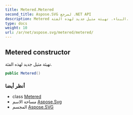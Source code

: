 ```yaml
---
title: Metered.Metered
second_title: Aspose.SVG لمرجع .NET API
description: Metered البناء. تهيئة مثيل جديد لهذه الفئة.
type: docs
weight: 10
url: /ar/net/aspose.svg/metered/metered/
---
```

## Metered constructor

تهيئة مثيل جديد لهذه الفئة.

```csharp
public Metered()
```

### أنظر أيضا

* class [Metered](../)
* مساحة الاسم [Aspose.Svg](../../metered/)
* المجسم [Aspose.SVG](../../../)



